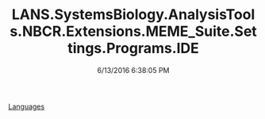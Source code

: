 ﻿---
title: LANS.SystemsBiology.AnalysisTools.NBCR.Extensions.MEME_Suite.Settings.Programs.IDE
date: 6/13/2016 6:38:05 PM
---

[Languages](T-LANS.SystemsBiology.AnalysisTools.NBCR.Extensions.MEME_Suite.Settings.Programs.IDE.Languages.html)
